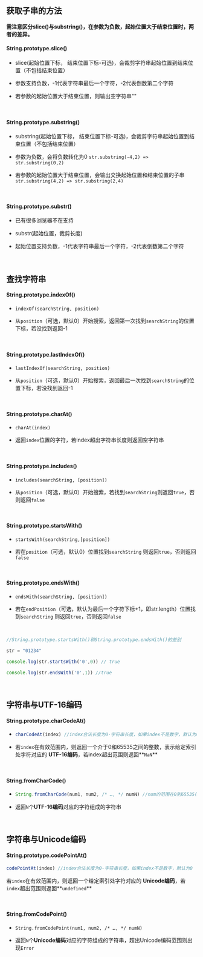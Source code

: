 ## 获取子串的方法

**需注意区分slice()与substring()，在参数为负数，起始位置大于结束位置时，两者的差异。**

#### String.prototype.slice()

- slice(起始位置下标， 结束位置下标-可选)，会裁剪字符串起始位置到结束位置（不包括结束位置）

- 参数支持负数，-1代表字符串最后一个字符，-2代表倒数第二个字符

- 若参数的起始位置大于结束位置，则输出空字符串""

<br>

#### String.prototype.substring()

- substring(起始位置下标， 结束位置下标-可选)，会裁剪字符串起始位置到结束位置（不包括结束位置）

- 参数为负数，会将负数转化为0 `str.substring(-4,2) => str.substring(0,2)`

- 若参数的起始位置大于结束位置，会输出交换起始位置和结束位置的子串`str.substring(4,2) => str.substring(2,4)`

<br>

#### String.prototype.substr()

- 已有很多浏览器不在支持

- substr(起始位置，裁剪长度)

- 起始位置支持负数，-1代表字符串最后一个字符，-2代表倒数第二个字符

<br>

## 查找字符串

#### String.prototype.indexOf()

- `indexOf(searchString, position)`

- 从`position`（可选，默认0）开始搜索，返回第一次找到`searchString`的位置下标，若没找到返回-1

<br>

#### String.prototype.lastIndexOf()

- `lastIndexOf(searchString, position)`

- 从`position`（可选，默认0）开始搜索，返回最后一次找到`searchString`的位置下标，若没找到返回-1

<br>

#### String.prototype.charAt()

- `charAt(index)`

- 返回`index`位置的字符，若index超出字符串长度则返回空字符串

<br>

#### String.prototype.includes()

- `includes(searchString, [position])`

- 从`position`（可选，默认0）开始搜索，若找到`searchString`则返回`true`，否则返回`false`

<br>

#### String.prototype.startsWith()

- `startsWith(searchString,[position])`

- 若在`position`（可选，默认0）位置找到`searchString` 则返回`true`，否则返回`false`

<br>

#### String.prototype.endsWith()

- `endsWith(searchString, [position])`

- 若在`endPosition`（可选，默认为最后一个字符下标+1，即str.length）位置找到`searchString` 则返回`true`，否则返回`false`

<br>

```jsx
//String.prototype.startsWith()和String.prototype.endsWith()的差别

str = "01234"

console.log(str.startsWith('0',0)) // true

console.log(str.endsWith('0',1)) //true
```

<br>

## 字符串与UTF-16编码

#### String.prototype.charCodeAt()

- ```jsx
  charCodeAt(index) //index合法长度为0-字符串长度，如果index不是数字，默认为0
  ```

- 若`index`在有效范围内，则返回一个介于0和65535之间的整数，表示给定索引处字符对应的 **UTF-16编码**，若index超出范围则返回**`NaN`**

<br>

#### String.fromCharCode()

- ```jsx
  String.fromCharCode(num1, num2, /* …, */ numN) //num的范围在0到65535(0xFFFF)之间
  ```

- 返回`N`个**UTF-16编码**对应的字符组成的字符串

<br>



## 字符串与Unicode编码

#### String.prototype.codePointAt()

```jsx
codePointAt(index) //index合法长度为0-字符串长度，如果index不是数字，默认为0
```

若`index`在有效范围内，则返回一个给定索引处字符对应的 **Unicode编码**，若`index`超出范围则返回**`undefined`**

<br>

#### String.fromCodePoint()

- ```
  String.fromCodePoint(num1, num2, /* …, */ numN)
  ```

- 返回`N`个**Unicode编码**对应的字符组成的字符串，超出Unicode编码范围则出现`Error`

<br>
